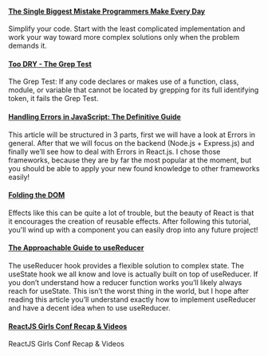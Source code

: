 #### [The Single Biggest Mistake Programmers Make Every Day](https://medium.com/javascript-scene/the-single-biggest-mistake-programmers-make-every-day-62366b432308)

Simplify your code. Start with the least complicated implementation and work your way toward more complex solutions only when the problem demands it.

#### [Too DRY - The Grep Test](http://jamie-wong.com/2013/07/12/grep-test/)

The Grep Test: If any code declares or makes use of a function, class, module, or variable that cannot be located by grepping for its full identifying token, it fails the Grep Test.

#### [Handling Errors in JavaScript: The Definitive Guide](https://levelup.gitconnected.com/the-definite-guide-to-handling-errors-gracefully-in-javascript-58424d9c60e6)

This article will be structured in 3 parts, first we will have a look at Errors in general. After that we will focus on the backend (Node.js + Express.js) and finally we’ll see how to deal with Errors in React.js. I chose those frameworks, because they are by far the most popular at the moment, but you should be able to apply your new found knowledge to other frameworks easily!

#### [Folding the DOM](https://www.joshwcomeau.com/posts/folding-the-dom/)

Effects like this can be quite a lot of trouble, but the beauty of React is that it encourages the creation of reusable effects. After following this tutorial, you'll wind up with a <Foldable> component you can easily drop into any future project!

#### [The Approachable Guide to useReducer](https://www.seangroff.com/useReducer/)

The useReducer hook provides a flexible solution to complex state. The useState hook we all know and love is actually built on top of useReducer. If you don’t understand how a reducer function works you’ll likely always reach for useState. This isn’t the worst thing in the world, but I hope after reading this article you’ll understand exactly how to implement useReducer and have a decent idea when to use useReducer.

#### [ReactJS Girls Conf Recap & Videos](https://moonhighway.com/reactjs-girls-conf)

ReactJS Girls Conf Recap & Videos
